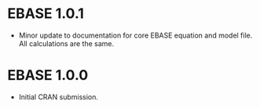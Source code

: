 # EBASE 1.0.1

* Minor update to documentation for core EBASE equation and model file.  All calculations are the same.

# EBASE 1.0.0

* Initial CRAN submission.

